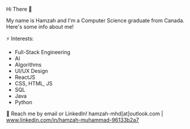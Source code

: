  Hi There 👋
 
 My name is Hamzah and I'm a Computer Science graduate from Canada. Here's some info about me!
 
 ⚡ Interests:
- Full-Stack Engineering
- AI
- Algorithms
- UI/UX Design
- ReactJS
- CSS, HTML, JS
- SQL
- Java
- Python
  
💬 Reach me by email or LinkedIn! hamzah-mhd[at]outlook.com | www.linkedin.com/in/hamzah-muhammad-96133b2a7

<!---
hamzahmhd/hamzahmhd is a ✨ special ✨ repository because its `README.md` (this file) appears on your GitHub profile.
You can click the Preview link to take a look at your changes.
--->
